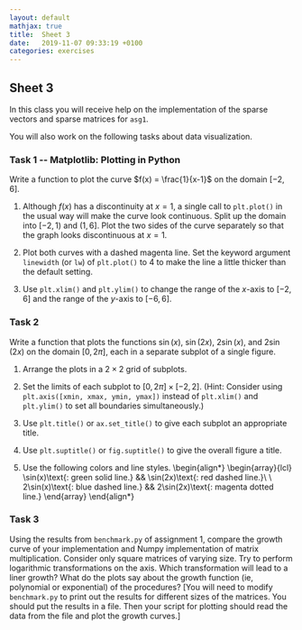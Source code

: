 ```yaml
---
layout: default
mathjax: true
title:  Sheet 3
date:   2019-11-07 09:33:19 +0100
categories: exercises 
---
```


## Sheet 3

In this class you will receive help on the implementation of the
sparse vectors and sparse matrices for `asg1`. 

You will also work on the following tasks about data visualization.


### Task 1 -- Matplotlib: Plotting in Python

Write a function to plot the curve $f(x) = \frac{1}{x-1}$ on the domain $[-2,6]$.

1. Although $f(x)$ has a discontinuity at $x=1$, a single call to `plt.plot()` in the usual way will make the curve look continuous.
Split up the domain into $[-2,1)$ and $(1,6]$.
Plot the two sides of the curve separately so that the graph looks discontinuous at $x=1$.

2. Plot both curves with a dashed magenta line.
Set the keyword argument `linewidth` (or `lw`) of `plt.plot()` to $4$ to make the line a little thicker than the default setting.

3. Use `plt.xlim()` and `plt.ylim()` to change the range of the $x$-axis to $[-2,6]$ and the range of the $y$-axis to $[-6, 6]$.


### Task 2


Write a function that plots the functions $\sin(x)$, $\sin(2x)$, $2\sin(x)$, and $2\sin(2x)$ on the domain $[0, 2\pi]$, each in a separate subplot of a single figure.

1. Arrange the plots in a $2\times 2$ grid of subplots.
   
2. Set the limits of each subplot to $[0, 2\pi]\times[-2,2]$.
    (Hint: Consider using `plt.axis([xmin, xmax, ymin, ymax])` instead
    of `plt.xlim()` and `plt.ylim()` to set all boundaries
    simultaneously.)
	
3. Use `plt.title()` or `ax.set_title()` to give each subplot an appropriate title.

4. Use `plt.suptitle()` or `fig.suptitle()` to give the overall figure a title.

5. Use the following colors and line styles.
    \begin{align*}
	\begin{array}{lcl}
    \sin(x)\text{: green solid line.} && \sin(2x)\text{: red dashed line.}\\ \\
    2\sin(x)\text{: blue dashed line.} && 2\sin(2x)\text{: magenta dotted line.}
    \end{array}
	\end{align*}



### Task 3

Using the results from `benchmark.py` of assignment 1, compare the
growth curve of your implementation and Numpy implementation of matrix
multiplication. Consider only square matrices of varying size. Try to
perform logarithmic transformations on the axis. Which transformation
will lead to a liner growth? What do the plots say about the growth function
(ie, polynomial or exponential) of the procedures?
[You will need to modify `benchmark.py` to print out the results for different sizes of the matrices. You should put the results in a file. Then your script for plotting should read the data from the file and plot the growth curves.]


